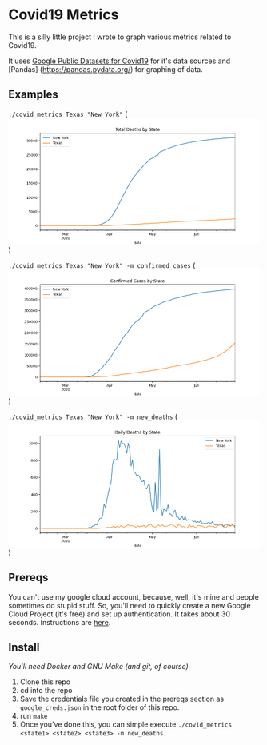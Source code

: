 # Covid19 Metrics
This is a silly little project I wrote to graph various metrics related to Covid19. 

It uses [Google Public Datasets for Covid19]([https://cloud.google.com/blog/products/data-analytics/free-public-datasets-for-covid19)
for it's data sources and [Pandas] (https://pandas.pydata.org/) for graphing of data. 

## Examples
`./covid_metrics Texas "New York"`
(![deaths](examples/deaths.png))

`./covid_metrics Texas "New York" -m confirmed_cases`
(![confirmed cases](examples/confirmed_cases.png))

`./covid_metrics Texas "New York" -m new_deaths`
(![confirmed cases](examples/new_deaths.png))

## Prereqs 
You can't use my google cloud account, because, well, it's mine and people sometimes do stupid stuff. So, you'll
need to quickly create a new Google Cloud Project (it's free) and set up authentication. It takes about 30 seconds.
Instructions are [here](https://cloud.google.com/docs/authentication/getting-started). 


## Install
*You'll need Docker and GNU Make (and git, of course).*
 
1. Clone this repo
1. cd into the repo
1. Save the credentials file you created in the prereqs section as `google_creds.json` in the root folder of this repo.
1. run `make`
1. Once you've done this, you can simple execute `./covid_metrics <state1> <state2> <state3> -m new_deaths`.